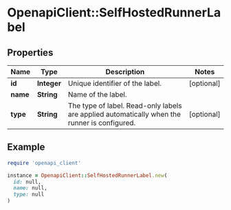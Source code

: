# OpenapiClient::SelfHostedRunnerLabel

## Properties

| Name | Type | Description | Notes |
| ---- | ---- | ----------- | ----- |
| **id** | **Integer** | Unique identifier of the label. | [optional] |
| **name** | **String** | Name of the label. |  |
| **type** | **String** | The type of label. Read-only labels are applied automatically when the runner is configured. | [optional] |

## Example

```ruby
require 'openapi_client'

instance = OpenapiClient::SelfHostedRunnerLabel.new(
  id: null,
  name: null,
  type: null
)
```

